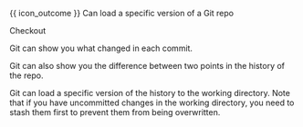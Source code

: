 <span id="prereqs"><panel src="../../revisionControl/usingHistory/unit-inElsewhere-asFlat.md" boilerplate header="{{ icon_prereq }} %%Project Management → Revision Control → Using History%%" popup-url="{{ baseUrl }}/revisionControl/usingHistory" /></span>

<span id="outcomes">{{ icon_outcome }} Can load a specific version of a Git repo</span>

<span id="title">Checkout</span>

<div id="body">

Git can show you what changed in each commit.

<tabs>
  <tab header="SourceTree">
    <include src="./sourcetree_1.md" />
  </tab>
  <tab header="CLI">
    <include src="./cli_1.md" />
  </tab>
</tabs>

Git can also show you the difference between two points in the history of the repo.

<tabs>
  <tab header="SourceTree">
    <include src="./sourcetree_2.md" />
  </tab>
  <tab header="CLI">
    <include src="./cli_2.md" />
  </tab>
</tabs>

Git can load a specific version of the history to the working directory. Note that if you have uncommitted changes in the working directory, you need to <trigger trigger="click" for="modal:checkout-stash">stash</trigger> them first to prevent them from being overwritten.

<modal large title="%%Extract%%" id="modal:checkout-stash">
  <include src="../stash/unit-inElsewhere-asFlat.md" boilerplate />
</modal>

<tabs>
  <tab header="SourceTree">
    <include src="./sourcetree_3.md" />
  </tab>
  <tab header="CLI">
    <include src="./cli_3.md" />
  </tab>
</tabs>


</div>

<div id="extras">
</div>